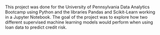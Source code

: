 This project was done for the University of Pennsylvania Data Analytics Bootcamp using Python and the libraries Pandas and Scikit-Learn working in a Jupyter Notebook. The goal of the project was to explore how two different supervised machine learning models would perform when using loan data to predict credit risk. 
